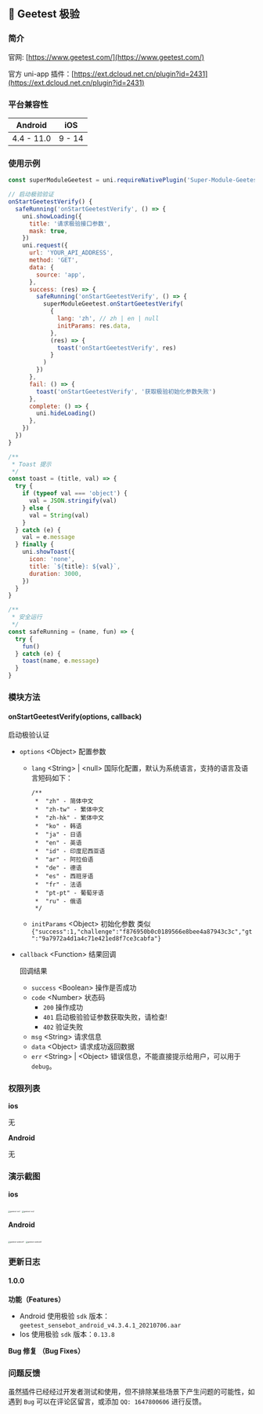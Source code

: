 ## 📌 Geetest 极验

### 简介

官网: [https://www.geetest.com/](https://www.geetest.com/)

官方 uni-app 插件：[https://ext.dcloud.net.cn/plugin?id=2431](https://ext.dcloud.net.cn/plugin?id=2431)

### 平台兼容性

|  Android   |  iOS   |
| :--------: | :----: |
| 4.4 - 11.0 | 9 - 14 |

### 使用示例

```javascript
const superModuleGeetest = uni.requireNativePlugin('Super-Module-Geetest')

// 启动极验验证
onStartGeetestVerify() {
  safeRunning('onStartGeetestVerify', () => {
    uni.showLoading({
      title: '请求极验接口参数',
      mask: true,
    })
    uni.request({
      url: 'YOUR_API_ADDRESS',
      method: 'GET',
      data: {
        source: 'app',
      },
      success: (res) => {
        safeRunning('onStartGeetestVerify', () => {
          superModuleGeetest.onStartGeetestVerify(
            {
              lang: 'zh', // zh | en | null
              initParams: res.data,
            },
            (res) => {
              toast('onStartGeetestVerify', res)
            }
          )
        })
      },
      fail: () => {
        toast('onStartGeetestVerify', '获取极验初始化参数失败')
      },
      complete: () => {
        uni.hideLoading()
      },
    })
  })
}

/**
 * Toast 提示
 */
const toast = (title, val) => {
  try {
    if (typeof val === 'object') {
      val = JSON.stringify(val)
    } else {
      val = String(val)
    }
  } catch (e) {
    val = e.message
  } finally {
    uni.showToast({
      icon: 'none',
      title: `${title}: ${val}`,
      duration: 3000,
    })
  }
}

/**
 * 安全运行
 */
const safeRunning = (name, fun) => {
  try {
    fun()
  } catch (e) {
    toast(name, e.message)
  }
}
```

### 模块方法

#### onStartGeetestVerify(options, callback)

启动极验认证

- `options` \<Object\> 配置参数

  - `lang` \<String\> | \<null\> 国际化配置，默认为系统语言，支持的语言及语言短码如下：

    ```
    /**
     *  "zh" - 简体中文
     *  "zh-tw" - 繁体中文
     *  "zh-hk" - 繁体中文
     *  "ko" - 韩语
     *  "ja" - 日语
     *  "en" - 英语
     *  "id" - 印度尼西亚语
     *  "ar" - 阿拉伯语
     *  "de" - 德语
     *  "es" - 西班牙语
     *  "fr" - 法语
     *  "pt-pt" - 葡萄牙语
     *  "ru" - 俄语
     */
    ```

  - `initParams` \<Object\> 初始化参数 类似 `{"success":1,"challenge":"f876950b0c0189566e8bee4a87943c3c","gt":"9a7972a4d1a4c71e421ed8f7ce3cabfa"}`

- `callback` \<Function\> 结果回调

  回调结果

  - `success` \<Boolean\> 操作是否成功
  - `code` \<Number\> 状态码
    - `200` 操作成功
    - `401` 启动极验验证参数获取失败，请检查!
    - `402` 验证失败
  - `msg` \<String\> 请求信息
  - `data` \<Object\> 请求成功返回数据
  - `err` \<String\> | \<Object\> 错误信息，不能直接提示给用户，可以用于 `debug`。

### 权限列表

**ios**

无

**Android**

无

### 演示截图

**ios**

<img src="https://static.yoouu.cn/imgs/2021/pic-go/geetest-ios1.jpg" alt="geetest-ios1" style="zoom:25%;" />

<img src="https://static.yoouu.cn/imgs/2021/pic-go/geetest-ios2.jpg" alt="geetest-ios2" style="zoom:25%;" />

**Android**

<img src="https://static.yoouu.cn/imgs/2021/pic-go/geetest-android1.jpeg" alt="geetest-android1" style="zoom:25%;" />

<img src="https://static.yoouu.cn/imgs/2021/pic-go/geetest-android2.jpeg" alt="geetest-android2" style="zoom:25%;" />

### 更新日志

#### 1.0.0

**功能（Features）**

- Android 使用极验 `sdk` 版本：`geetest_sensebot_android_v4.3.4.1_20210706.aar`
- Ios 使用极验 `sdk` 版本：`0.13.8`

**Bug 修复 （Bug Fixes）**

### 问题反馈

虽然插件已经经过开发者测试和使用，但不排除某些场景下产生问题的可能性，如遇到 `Bug` 可以在评论区留言，或添加 `QQ: 1647800606` 进行反馈。
